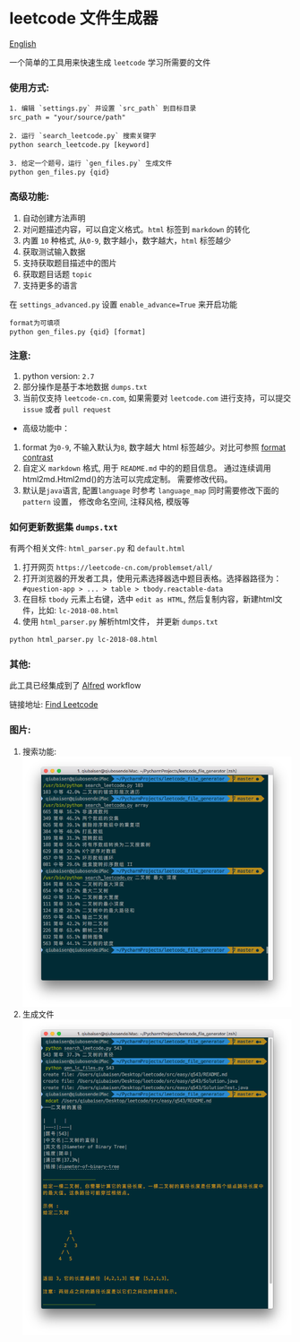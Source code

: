 # leetcode 文件生成器
[English](README.md)

一个简单的工具用来快速生成 `leetcode` 学习所需要的文件

### 使用方式:
```
1. 编辑 `settings.py` 并设置 `src_path` 到目标目录
src_path = "your/source/path"

2. 运行 `search_leetcode.py` 搜索关键字
python search_leetcode.py [keyword]

3. 给定一个题号，运行 `gen_files.py` 生成文件
python gen_files.py {qid}
``` 

### 高级功能:
1. 自动创建方法声明
2. 对问题描述内容，可以自定义格式。`html` 标签到 `markdown` 的转化
3. 内置 `10` 种格式, 从`0-9`, 数字越小，数字越大，`html` 标签越少
4. 获取测试输入数据
5. 支持获取题目描述中的图片
6. 获取题目话题 `topic`
7. 支持更多的语言

在 `settings_advanced.py` 设置 `enable_advance=True` 来开启功能
```
format为可填项
python gen_files.py {qid} [format]
```
### 注意:
1. python version: `2.7`
2. 部分操作是基于本地数据 `dumps.txt`
3. 当前仅支持 `leetcode-cn.com`, 如果需要对 `leetcode.com` 进行支持，可以提交 `issue` 或者 `pull request`
* 高级功能中：
1. format 为`0-9`, 不输入默认为`8`, 数字越大 html 标签越少。对比可参照 [format contrast](Formats.md)
2. 自定义 `markdown` 格式, 用于 `README.md` 中的的题目信息。
通过连续调用 html2md.Html2md()的方法可以完成定制。
需要修改代码。
3. 默认是`java`语言, 配置`language` 时参考 `language_map` 同时需要修改下面的`pattern` 设置，
修改命名空间, 注释风格, 模版等


### 如何更新数据集 `dumps.txt`
有两个相关文件: `html_parser.py` 和 `default.html`
1. 打开网页 `https://leetcode-cn.com/problemset/all/`
2. 打开浏览器的开发者工具，使用元素选择器选中题目表格。选择器路径为：`#question-app > ... > table > tbody.reactable-data`
3. 在目标 `tbody` 元素上右键，选中 `edit as HTML`, 然后复制内容，新建html文件，比如: `lc-2018-08.html`
4. 使用 `html_parser.py` 解析html文件， 并更新 `dumps.txt`
```bash
python html_parser.py lc-2018-08.html
```

### 其他:
此工具已经集成到了 [Alfred](https://www.alfredapp.com) workflow

链接地址: [Find Leetcode](https://github.com/qbosen/Alfred-WorkFlow/tree/master/FindLeetCode)

### 图片:
1. 搜索功能:
![](pic/search.png)
2. 生成文件
![](pic/gen_file.png)
